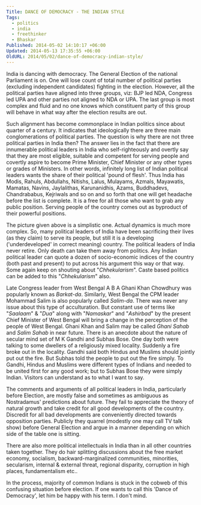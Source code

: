 ```yaml
---
Title: DANCE OF DEMOCRACY - THE INDIAN STYLE
Tags:
  - politics
  - india
  - freethinker
  - Bhaskar
Published: 2014-05-02 14:10:17 +06:00
Updated: 2014-05-13 17:35:55 +06:00
OldURL: 2014/05/02/dance-of-democracy-indian-style/
---
```


India is dancing with democracy. The General Election of the national Parliament is on. One will lose count of total number of political parties (excluding independent candidates) fighting in the election. However, all the political parties have aligned into three groups, viz: BJP led NDA, Congress led UPA and other parties not aligned to NDA or UPA. The last group is most complex and fluid and no one knows which constituent party of this group will behave in what way after the election results are out. 

Such alignment has become commonplace in Indian politics since about quarter of a century. It indicates that ideologically there are three main conglomerations of political parties. The question is why there are not three political parties in India then? The answer lies in the fact that there are innumerable political leaders in India who self-righteously and overtly say that they are most eligible, suitable and competent for serving people and covertly aspire to become Prime Minister, Chief Minister or any other types or grades of Ministers. In other words, infinitely long list of Indian political leaders wants the share of their political 'pound of flesh'. Thus India has Modis, Rahuls, Abdullahs, Nitishs, Lalus, Mulayams, Azmals, Mayawatis, Mamatas, Navins, Jaylalithas, Karunanidhis, Azams, Buddhadevs, Chandrababus, Kejriwals and so on and so forth that one will get headache before the list is complete. It is a free for all those who want to grab any public position. Serving people of the country comes out as byproduct of their powerful positions. 

The picture given above is a simplistic one. Actual dynamics is much more complex. So, many political leaders of India have been sacrificing their lives (as they claim) to serve its people, but still it is a developing ('underdeveloped' in correct meaning) country. The political leaders of India never retire. Only death can take them away from politics. Any Indian political leader can quote a dozen of socio-economic indices of the country (both past and present) to put across his argument this way or that way. Some again keep on shouting about "<em>Chhekularism</em>". Caste based politics can be added to this "<em>Chhekularism</em>" also. 

Late Congress leader from West Bengal A B A Ghani Khan Chowdhury was popularly known as <em>Barkat-da</em>. Similarly, West Bengal the CPM leader Mohammad Salim is also popularly called <em>Salim-da</em>. There was never any issue about this type of acculturation. But constant use of terms like "<em>Saalaam</em>" &amp; "<em>Dua</em>" along with "<em>Namaskar</em>" and "<em>Ashirbad</em>" by the present Chief Minister of West Bengal will bring a change in the perception of the people of West Bengal. Ghani Khan and Salim may be called <em>Ghani Sahab</em> and <em>Salim Sahab</em> in near future. There is an anecdote about the nature of secular mind set of M K Gandhi and Subhas Bose. One day both were talking to some dwellers of a religiously mixed locality.  Suddenly a fire broke out in the locality. Gandhi said both Hindus and Muslims should jointly put out the fire. But Subhas told the people to put out the fire simply. To Gandhi, Hindus and Muslims were different types of Indians and needed to be united first for any good work; but to Subhas Bose they were simply Indian. Visitors can understand as to what I want to say.

The comments and arguments of all political leaders in India, particularly before Election, are mostly false and sometimes as ambiguous as Nostradamus' predictions about future. They fail to appreciate the theory of natural growth and take credit for all good developments of the country. Discredit for all bad developments are conveniently directed towards opposition parties. Publicly they quarrel (modestly one may call TV talk show) before General Election and argue in a manner depending on which side of the table one is sitting.

There are also more political intellectuals in India than in all other countries taken together. They do hair splitting discussions about the free market economy, socialism, backward-marginalized communities, minorities, secularism, internal &amp; external threat,  regional disparity, corruption in high places, fundamentalism etc..

In the process, majority of common Indians is stuck in the cobweb of this confusing situation before election. If one wants to call this 'Dance of Democracy', let him be happy with his term. I don't mind.

